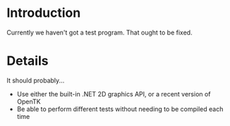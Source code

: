 # Introduction #

Currently we haven't got a test program. That ought to be fixed.

# Details #

It should probably...
  * Use either the built-in .NET 2D graphics API, or a recent version of OpenTK
  * Be able to perform different tests without needing to be compiled each time
